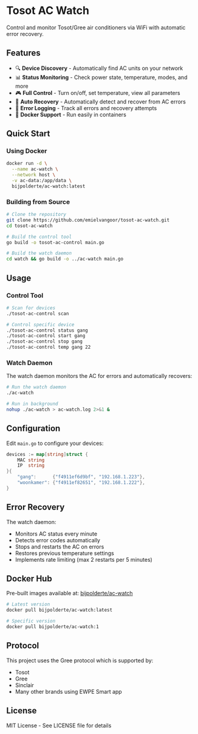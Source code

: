 # Tosot AC Watch

Control and monitor Tosot/Gree air conditioners via WiFi with automatic error recovery.

## Features

- 🔍 **Device Discovery** - Automatically find AC units on your network
- 📊 **Status Monitoring** - Check power state, temperature, modes, and more
- 🎮 **Full Control** - Turn on/off, set temperature, view all parameters
- 🔧 **Auto Recovery** - Automatically detect and recover from AC errors
- 📝 **Error Logging** - Track all errors and recovery attempts
- 🐳 **Docker Support** - Run easily in containers

## Quick Start

### Using Docker

```bash
docker run -d \
  --name ac-watch \
  --network host \
  -v ac-data:/app/data \
  bijpolderte/ac-watch:latest
```

### Building from Source

```bash
# Clone the repository
git clone https://github.com/emielvangoor/tosot-ac-watch.git
cd tosot-ac-watch

# Build the control tool
go build -o tosot-ac-control main.go

# Build the watch daemon
cd watch && go build -o ../ac-watch main.go
```

## Usage

### Control Tool

```bash
# Scan for devices
./tosot-ac-control scan

# Control specific device
./tosot-ac-control status gang
./tosot-ac-control start gang
./tosot-ac-control stop gang
./tosot-ac-control temp gang 22
```

### Watch Daemon

The watch daemon monitors the AC for errors and automatically recovers:

```bash
# Run the watch daemon
./ac-watch

# Run in background
nohup ./ac-watch > ac-watch.log 2>&1 &
```

## Configuration

Edit `main.go` to configure your devices:

```go
devices := map[string]struct {
    MAC string
    IP  string
}{
    "gang":      {"f4911ef6d9bf", "192.168.1.223"},
    "woonkamer": {"f4911ef82651", "192.168.1.222"},
}
```

## Error Recovery

The watch daemon:
- Monitors AC status every minute
- Detects error codes automatically
- Stops and restarts the AC on errors
- Restores previous temperature settings
- Implements rate limiting (max 2 restarts per 5 minutes)

## Docker Hub

Pre-built images available at: [bijpolderte/ac-watch](https://hub.docker.com/r/bijpolderte/ac-watch)

```bash
# Latest version
docker pull bijpolderte/ac-watch:latest

# Specific version
docker pull bijpolderte/ac-watch:1
```

## Protocol

This project uses the Gree protocol which is supported by:
- Tosot
- Gree
- Sinclair
- Many other brands using EWPE Smart app

## License

MIT License - See LICENSE file for details